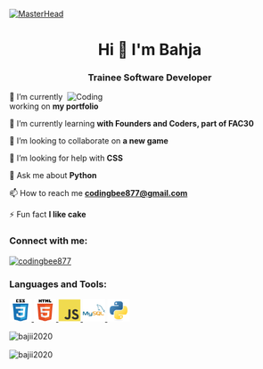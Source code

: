 [![MasterHead](https://media0.giphy.com/media/gf675azxNAz2zDQ1vD/giphy.gif?cid=ecf05e4765q5codp8ym4oqtzb2sa1go2lkkixt36py6p6x81&ep=v1_gifs_related&rid=giphy.gif&ct=s)](https://bajii2020.io)
<h1 align="center">Hi 👋 I'm Bahja</h1>
<h3 align="center">Trainee Software Developer</h3>
<img align="right" alt="Coding" width="400" src="https://cdn.hashnode.com/res/hashnode/image/upload/v1611217876157/6ZbI33hAF.gif?auto=format,compress&gif-q=60&format=webm">

🔭 I’m currently working on **my portfolio**

🌱 I’m currently learning **with Founders and Coders, part of FAC30**

👯 I’m looking to collaborate on **a new game**

🤝 I’m looking for help with **CSS**

💬 Ask me about **Python**

📫 How to reach me **codingbee877@gmail.com**

⚡ Fun fact **I like cake**

<h3 align="left">Connect with me:</h3>
<p align="left">
<a href="https://twitter.com/codingbee877" target="blank"><img align="center" src="https://raw.githubusercontent.com/rahuldkjain/github-profile-readme-generator/master/src/images/icons/Social/twitter.svg" alt="codingbee877" height="30" width="40" /></a>
</p>

<h3 align="left">Languages and Tools:</h3>
<p align="left"> <a href="https://www.w3schools.com/css/" target="_blank" rel="noreferrer"> <img src="https://raw.githubusercontent.com/devicons/devicon/master/icons/css3/css3-original-wordmark.svg" alt="css3" width="40" height="40"/> </a> <a href="https://www.w3.org/html/" target="_blank" rel="noreferrer"> <img src="https://raw.githubusercontent.com/devicons/devicon/master/icons/html5/html5-original-wordmark.svg" alt="html5" width="40" height="40"/> </a> <a href="https://developer.mozilla.org/en-US/docs/Web/JavaScript" target="_blank" rel="noreferrer"> <img src="https://raw.githubusercontent.com/devicons/devicon/master/icons/javascript/javascript-original.svg" alt="javascript" width="40" height="40"/> </a> <a href="https://www.mysql.com/" target="_blank" rel="noreferrer"> <img src="https://raw.githubusercontent.com/devicons/devicon/master/icons/mysql/mysql-original-wordmark.svg" alt="mysql" width="40" height="40"/> </a> <a href="https://www.python.org" target="_blank" rel="noreferrer"> <img src="https://raw.githubusercontent.com/devicons/devicon/master/icons/python/python-original.svg" alt="python" width="40" height="40"/> </a> </p>

<p><img align="center" src="https://github-readme-stats.vercel.app/api/top-langs?username=bajii2020&show_icons=true&locale=en&layout=compact" alt="bajii2020" /></p>

<p><img align="center" src="https://github-readme-streak-stats.herokuapp.com/?user=bajii2020&" alt="bajii2020" /></p>

